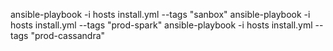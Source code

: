 ansible-playbook -i hosts install.yml --tags "sanbox"
ansible-playbook -i hosts install.yml --tags "prod-spark"
ansible-playbook -i hosts install.yml --tags "prod-cassandra"